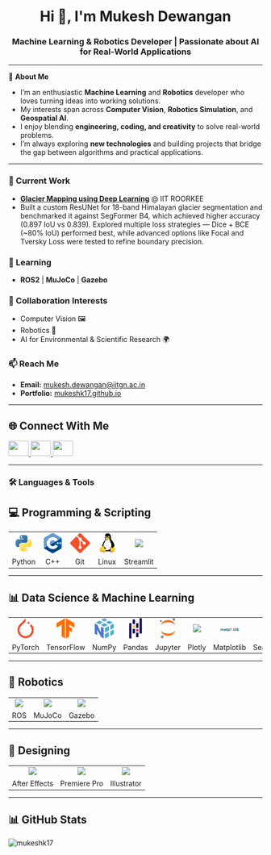 <h1 align="center">Hi 👋, I'm Mukesh Dewangan</h1>
<h3 align="center">Machine Learning & Robotics Developer | Passionate about AI for Real-World Applications</h3>

---

🚀 **About Me**
- I’m an enthusiastic **Machine Learning** and **Robotics** developer who loves turning ideas into working solutions.
- My interests span across **Computer Vision**, **Robotics Simulation**, and **Geospatial AI**.
- I enjoy blending **engineering, coding, and creativity** to solve real-world problems.
- I’m always exploring **new technologies** and building projects that bridge the gap between algorithms and practical applications.

---

### 🔭 Current Work
- **[Glacier Mapping using Deep Learning](https://github.com/MukeshK17/Glacier-Mapping)** @ IIT ROORKEE 
- Built a custom ResUNet for 18-band Himalayan glacier segmentation and benchmarked it against SegFormer B4, which achieved higher accuracy (0.897 IoU vs 0.839). Explored multiple loss strategies — Dice + BCE (~80% IoU) performed best, while advanced options like Focal and Tversky Loss were tested to refine boundary precision.

### 🌱 Learning
- **ROS2** | **MuJoCo** | **Gazebo**

### 👯 Collaboration Interests
- Computer Vision 🖼️
- Robotics 🤖
- AI for Environmental & Scientific Research 🌍

### 📫 Reach Me
- **Email:** mukesh.dewangan@iitgn.ac.in  
- **Portfolio:** [mukeshk17.github.io](https://mukeshk17.github.io/)  

---

## 🌐 Connect With Me
<p align="left">
<a href="https://linkedin.com/in/dewanganmukesh" target="_blank">
  <img src="https://raw.githubusercontent.com/rahuldkjain/github-profile-readme-generator/master/src/images/icons/Social/linked-in-alt.svg" height="30" width="40" />
</a>
<a href="https://kaggle.com/mukeshdewangan" target="_blank">
  <img src="https://raw.githubusercontent.com/rahuldkjain/github-profile-readme-generator/master/src/images/icons/Social/kaggle.svg" height="30" width="40" />
</a>
<a href="https://instagram.com/dewanganmukesh_17" target="_blank">
  <img src="https://raw.githubusercontent.com/rahuldkjain/github-profile-readme-generator/master/src/images/icons/Social/instagram.svg" height="30" width="40" />
</a>
</p>

---

### 🛠 Languages & Tools

## 💻 Programming & Scripting
<table>
  <tr>
    <td align="center"><img src="https://raw.githubusercontent.com/devicons/devicon/master/icons/python/python-original.svg" width="40"/></td>
    <td align="center"><img src="https://raw.githubusercontent.com/devicons/devicon/master/icons/cplusplus/cplusplus-original.svg" width="40"/></td>
    <td align="center"><img src="https://raw.githubusercontent.com/devicons/devicon/master/icons/git/git-original.svg" width="40"/></td>
    <td align="center"><img src="https://raw.githubusercontent.com/devicons/devicon/master/icons/linux/linux-original.svg" width="40"/></td>
    <td align="center"><img src="https://streamlit.io/images/brand/streamlit-mark-color.png" width="40"/></td>
  </tr>
  <tr>
    <td align="center">Python</td>
    <td align="center">C++</td>
    <td align="center">Git</td>
    <td align="center">Linux</td>
    <td align="center">Streamlit</td>
  </tr>
</table>

---

## 📊 Data Science & Machine Learning
<table>
  <tr>
    <td align="center"><img src="https://raw.githubusercontent.com/devicons/devicon/master/icons/pytorch/pytorch-original.svg" width="40"/></td>
    <td align="center"><img src="https://raw.githubusercontent.com/devicons/devicon/master/icons/tensorflow/tensorflow-original.svg" width="40"/></td>
    <td align="center"><img src="https://raw.githubusercontent.com/devicons/devicon/master/icons/numpy/numpy-original.svg" width="40"/></td>
    <td align="center"><img src="https://raw.githubusercontent.com/devicons/devicon/master/icons/pandas/pandas-original.svg" width="40"/></td>
    <td align="center"><img src="https://raw.githubusercontent.com/devicons/devicon/master/icons/jupyter/jupyter-original.svg" width="40"/></td>
    <td align="center"><img src="https://avatars.githubusercontent.com/u/5997976?s=200&v=4" width="40"/></td>
    <td align="center"><img src="https://raw.githubusercontent.com/matplotlib/matplotlib/main/doc/_static/logo2.svg" width="40"/></td>
    <td align="center"><img src="https://seaborn.pydata.org/_images/logo-mark-lightbg.svg" width="40"/></td>
     
  </tr>
  <tr>
    <td align="center">PyTorch</td>
    <td align="center">TensorFlow</td>
    <td align="center">NumPy</td>
    <td align="center">Pandas</td>
    <td align="center">Jupyter</td>
    <td align="center">Plotly</td>
    <td align="center">Matplotlib</td>
    <td align="center">Seaborn</td>
    
  </tr>
</table>

---

## 🤖 Robotics
<table>
  <tr>
    <td align="center"><img src="https://upload.wikimedia.org/wikipedia/commons/b/bb/Ros_logo.svg" width="40"/></td>
    <td align="center"><img src="https://hexareinforced.projekte.fh-hagenberg.at/images/icons/mujoco-logo-1.png" width="40"/></td>
    <td align="center"><img src="https://classic.gazebosim.org/assets/gazebo_vert-af0a0ada204b42b6daca54e98766979e45e011ea22347ffe90580458476d26d6.png" width="40"/></td>
  </tr>
  <tr>
    <td align="center">ROS</td>
    <td align="center">MuJoCo</td>
    <td align="center">Gazebo</td>
  </tr>
</table>

---

## 🎨 Designing
<table>
  <tr>
    <td align="center"><img src="https://upload.wikimedia.org/wikipedia/commons/c/cb/Adobe_After_Effects_CC_icon.svg" width="40"/></td>
    <td align="center"><img src="https://upload.wikimedia.org/wikipedia/commons/4/40/Adobe_Premiere_Pro_CC_icon.svg" width="40"/></td>
    <td align="center"><img src="https://upload.wikimedia.org/wikipedia/commons/f/fb/Adobe_Illustrator_CC_icon.svg" width="40"/></td>
  </tr>
  <tr>
    <td align="center">After Effects</td>
    <td align="center">Premiere Pro</td>
    <td align="center">Illustrator</td>
  </tr>
</table>






---

## 📊 GitHub Stats
<p>
  <img src="https://github-readme-stats.vercel.app/api/top-langs?username=mukeshk17&show_icons=true&locale=en&layout=compact" alt="mukeshk17" />
</p>
